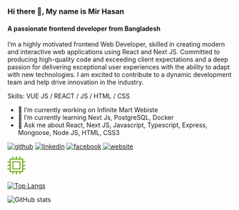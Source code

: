 ### Hi there 👋, My name is Mir Hasan
#### A passionate frontend developer from Bangladesh
I’m a highly motivated frontend Web Developer, skilled in creating modern and interactive web applications using React and Next JS. Committed to producing high-quality code and exceeding client expectations and a deep passion for delivering exceptional user experiences with the ability to adapt with new technologies. I am excited to contribute to a dynamic development team and help drive innovation in the industry.

Skills: VUE JS / REACT / JS / HTML / CSS

- 🔭 I’m currently working on Infinite Mart Webiste 
- 🌱 I’m currently learning Next Js, PostgreSQL, Docker 
- 💬 Ask me about React, Next JS, Javascript, Typescript, Express, Mongoose, Node JS, HTML, CSS3 


[<img src='https://cdn.jsdelivr.net/npm/simple-icons@3.0.1/icons/github.svg' alt='github' height='40'>](https://github.com/Mirhasankhan)  [<img src='https://cdn.jsdelivr.net/npm/simple-icons@3.0.1/icons/linkedin.svg' alt='linkedin' height='40'>](https://www.linkedin.com/in/https://www.linkedin.com/in/mir-hasan-575b401b9//)  [<img src='https://cdn.jsdelivr.net/npm/simple-icons@3.0.1/icons/facebook.svg' alt='facebook' height='40'>](https://www.facebook.com/https://www.facebook.com/mir.hasan.794/)  [<img src='https://cdn.jsdelivr.net/npm/simple-icons@3.0.1/icons/icloud.svg' alt='website' height='40'>](https://jocular-peony-08795e.netlify.app/)  

<a href='https://docs.github.com/en/developers'><img src='https://raw.githubusercontent.com/acervenky/animated-github-badges/master/assets/devbadge.gif' width='40' height='40'></a> 

[![Top Langs](https://github-readme-stats.vercel.app/api/top-langs/?username=Mirhasankhan)](https://github.com/anuraghazra/github-readme-stats)

![GitHub stats](https://github-readme-stats.vercel.app/api?username=Mirhasankhan&show_icons=true)  



